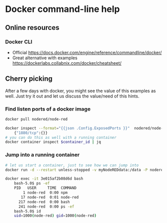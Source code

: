 # Docker command-line help

## Online resources

### Docker CLI
* Official
https://docs.docker.com/engine/reference/commandline/docker/
* Great alternative with examples
https://dockerlabs.collabnix.com/docker/cheatsheet/


## Cherry picking
After a few days with docker, you might see the value of this examples as well.
Just try it out and let us discuss the value/need of this hints.

### Find listen ports of a docker image
```bash
docker pull nodered/node-red

docker inspect --format="{{json .Config.ExposedPorts }}"  nodered/node-red
	{"1880/tcp":{}}
# you can do this as well with a running container
docker container inspect $container_id | jq
```

### Jump into a running container 
```bash 
# let us start a container, just to see how we can jump into
docker run -d --restart unless-stopped -v myNodeREDdata:/data -P nodered/node-red

docker exec -it 3e015af2b08d6d bash
	bash-5.0$ ps -ef
	PID   USER     TIME  COMMAND
	    1 node-red  0:00 npm
	   17 node-red  0:01 node-red
	  217 node-red  0:00 bash
	  241 node-red  0:00 ps -ef
	bash-5.0$ id
	uid=1000(node-red) gid=1000(node-red)
```

<!--stackedit_data:
eyJoaXN0b3J5IjpbLTE3ODg0MDcxMTYsLTEwMzQzMTg4NSwtNT
kzNDI5NzEsLTEwMzQzMTg4NSwtODU3ODIzNjAxXX0=
-->